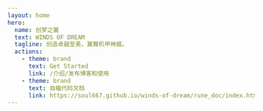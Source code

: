```yaml
---
layout: home
hero:
  name: 创梦之翼
  text: WINDS OF DREAM
  tagline: 创造卓越至美，翼舞机甲神威。
  actions:
    - theme: brand
      text: Get Started
      link: /介绍/发布博客和使用
    - theme: brand
      text: 自瞄代码文档
      link: https://soul667.github.io/winds-of-dream/rune_doc/index.html
---
```

